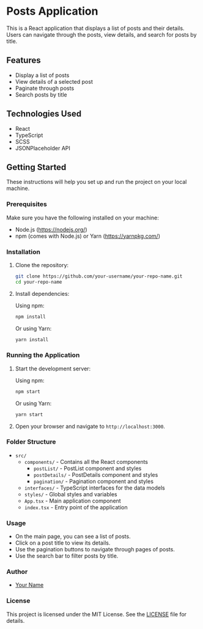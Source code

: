 # Posts Application

This is a React application that displays a list of posts and their details. Users can navigate through the posts, view details, and search for posts by title.

## Features

- Display a list of posts
- View details of a selected post
- Paginate through posts
- Search posts by title

## Technologies Used

- React
- TypeScript
- SCSS
- JSONPlaceholder API

## Getting Started

These instructions will help you set up and run the project on your local machine.

### Prerequisites

Make sure you have the following installed on your machine:

- Node.js (https://nodejs.org/)
- npm (comes with Node.js) or Yarn (https://yarnpkg.com/)

### Installation

1. Clone the repository:

   ```bash
   git clone https://github.com/your-username/your-repo-name.git
   cd your-repo-name
   ```

2. Install dependencies:

   Using npm:

   ```bash
   npm install
   ```

   Or using Yarn:

   ```bash
   yarn install
   ```

### Running the Application

1. Start the development server:

   Using npm:

   ```bash
   npm start
   ```

   Or using Yarn:

   ```bash
   yarn start
   ```

2. Open your browser and navigate to `http://localhost:3000`.

### Folder Structure

- `src/`
  - `components/` - Contains all the React components
    - `postList/` - PostList component and styles
    - `postDetails/` - PostDetails component and styles
    - `pagination/` - Pagination component and styles
  - `interfaces/` - TypeScript interfaces for the data models
  - `styles/` - Global styles and variables
  - `App.tsx` - Main application component
  - `index.tsx` - Entry point of the application

### Usage

- On the main page, you can see a list of posts.
- Click on a post title to view its details.
- Use the pagination buttons to navigate through pages of posts.
- Use the search bar to filter posts by title.

### Author

- [Your Name](https://github.com/your-username)

### License

This project is licensed under the MIT License. See the [LICENSE](LICENSE) file for details.
